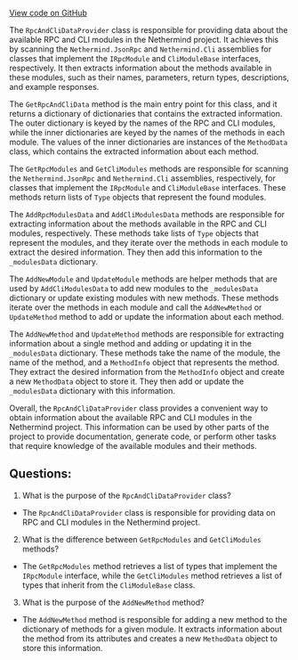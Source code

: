 [View code on GitHub](https://github.com/NethermindEth/nethermind/src/Nethermind/Nethermind.GitBook/RpcAndCliDataProvider.cs)

The `RpcAndCliDataProvider` class is responsible for providing data about the available RPC and CLI modules in the Nethermind project. It achieves this by scanning the `Nethermind.JsonRpc` and `Nethermind.Cli` assemblies for classes that implement the `IRpcModule` and `CliModuleBase` interfaces, respectively. It then extracts information about the methods available in these modules, such as their names, parameters, return types, descriptions, and example responses.

The `GetRpcAndCliData` method is the main entry point for this class, and it returns a dictionary of dictionaries that contains the extracted information. The outer dictionary is keyed by the names of the RPC and CLI modules, while the inner dictionaries are keyed by the names of the methods in each module. The values of the inner dictionaries are instances of the `MethodData` class, which contains the extracted information about each method.

The `GetRpcModules` and `GetCliModules` methods are responsible for scanning the `Nethermind.JsonRpc` and `Nethermind.Cli` assemblies, respectively, for classes that implement the `IRpcModule` and `CliModuleBase` interfaces. These methods return lists of `Type` objects that represent the found modules.

The `AddRpcModulesData` and `AddCliModulesData` methods are responsible for extracting information about the methods available in the RPC and CLI modules, respectively. These methods take lists of `Type` objects that represent the modules, and they iterate over the methods in each module to extract the desired information. They then add this information to the `_modulesData` dictionary.

The `AddNewModule` and `UpdateModule` methods are helper methods that are used by `AddCliModulesData` to add new modules to the `_modulesData` dictionary or update existing modules with new methods. These methods iterate over the methods in each module and call the `AddNewMethod` or `UpdateMethod` method to add or update the information about each method.

The `AddNewMethod` and `UpdateMethod` methods are responsible for extracting information about a single method and adding or updating it in the `_modulesData` dictionary. These methods take the name of the module, the name of the method, and a `MethodInfo` object that represents the method. They extract the desired information from the `MethodInfo` object and create a new `MethodData` object to store it. They then add or update the `_modulesData` dictionary with this information.

Overall, the `RpcAndCliDataProvider` class provides a convenient way to obtain information about the available RPC and CLI modules in the Nethermind project. This information can be used by other parts of the project to provide documentation, generate code, or perform other tasks that require knowledge of the available modules and their methods.
## Questions: 
 1. What is the purpose of the `RpcAndCliDataProvider` class?
- The `RpcAndCliDataProvider` class is responsible for providing data on RPC and CLI modules in the Nethermind project.

2. What is the difference between `GetRpcModules` and `GetCliModules` methods?
- The `GetRpcModules` method retrieves a list of types that implement the `IRpcModule` interface, while the `GetCliModules` method retrieves a list of types that inherit from the `CliModuleBase` class.

3. What is the purpose of the `AddNewMethod` method?
- The `AddNewMethod` method is responsible for adding a new method to the dictionary of methods for a given module. It extracts information about the method from its attributes and creates a new `MethodData` object to store this information.